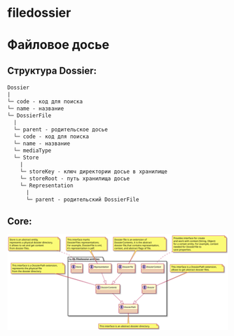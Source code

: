 # filedossier
Файловое досье
==============

Структура Dossier:
------------------
```
Dossier
|
└─ code - код для поиска
└─ name - название
└─ DossierFile
  |
  └─ parent - родительское досье
  └─ code - код для поиска
  └─ name - название
  └─ mediaType
  └─ Store
    |
    └─ storeKey - ключ директории досье в хранилище 
    └─ storeRoot - путь хранилища досье
    └─ Representation
      |
      └─ parent - родительский DossierFile
```
Core:
-----
<p align="center">
<img alt="Entities" src="docs/entities.svg" width="750">
</p>
